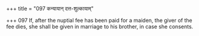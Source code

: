 +++
title = "097 कन्यायान् दत्त-शुल्कायाम्"

+++
097	If, after the nuptial fee has been paid for a maiden, the giver of the fee dies, she shall be given in marriage to his brother, in case she consents.